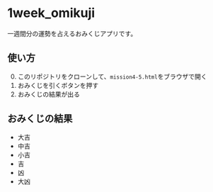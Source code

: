 # 1week_omikuji
一週間分の運勢を占えるおみくじアプリです。

## 使い方
0. このリポジトリをクローンして、`mission4-5.html`をブラウザで開く
1. おみくじを引くボタンを押す
2. おみくじの結果が出る

## おみくじの結果
- 大吉
- 中吉
- 小吉
- 吉
- 凶
- 大凶
